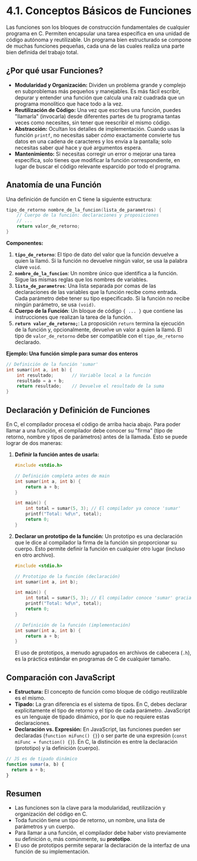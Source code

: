# 4.1. Conceptos Básicos de Funciones

Las funciones son los bloques de construcción fundamentales de cualquier programa en C. Permiten encapsular una tarea específica en una unidad de código autónoma y reutilizable. Un programa bien estructurado se compone de muchas funciones pequeñas, cada una de las cuales realiza una parte bien definida del trabajo total.

## ¿Por qué usar Funciones?

- **Modularidad y Organización:** Dividen un problema grande y complejo en subproblemas más pequeños y manejables. Es más fácil escribir, depurar y entender una función que calcula una raíz cuadrada que un programa monolítico que hace todo a la vez.
- **Reutilización de Código:** Una vez que escribes una función, puedes "llamarla" (invocarla) desde diferentes partes de tu programa tantas veces como necesites, sin tener que reescribir el mismo código.
- **Abstracción:** Ocultan los detalles de implementación. Cuando usas la función `printf`, no necesitas saber _cómo_ exactamente convierte tus datos en una cadena de caracteres y los envía a la pantalla; solo necesitas saber _qué_ hace y qué argumentos espera.
- **Mantenimiento:** Si necesitas corregir un error o mejorar una tarea específica, solo tienes que modificar la función correspondiente, en lugar de buscar el código relevante esparcido por todo el programa.

## Anatomía de una Función

Una definición de función en C tiene la siguiente estructura:

```c
tipo_de_retorno nombre_de_la_funcion(lista_de_parametros) {
    // Cuerpo de la función: declaraciones y proposiciones
    // ...
    return valor_de_retorno;
}
```

**Componentes:**

1.  **`tipo_de_retorno`**: El tipo de dato del valor que la función devuelve a quien la llamó. Si la función no devuelve ningún valor, se usa la palabra clave `void`.
2.  **`nombre_de_la_funcion`**: Un nombre único que identifica a la función. Sigue las mismas reglas que los nombres de variables.
3.  **`lista_de_parametros`**: Una lista separada por comas de las declaraciones de las variables que la función recibe como entrada. Cada parámetro debe tener su tipo especificado. Si la función no recibe ningún parámetro, se usa `(void)`.
4.  **Cuerpo de la Función**: Un bloque de código `{ ... }` que contiene las instrucciones que realizan la tarea de la función.
5.  **`return valor_de_retorno;`**: La proposición `return` termina la ejecución de la función y, opcionalmente, devuelve un valor a quien la llamó. El tipo de `valor_de_retorno` debe ser compatible con el `tipo_de_retorno` declarado.

**Ejemplo: Una función simple para sumar dos enteros**

```c
// Definición de la función 'sumar'
int sumar(int a, int b) {
    int resultado;       // Variable local a la función
    resultado = a + b;
    return resultado;    // Devuelve el resultado de la suma
}
```

## Declaración y Definición de Funciones

En C, el compilador procesa el código de arriba hacia abajo. Para poder llamar a una función, el compilador debe conocer su "firma" (tipo de retorno, nombre y tipos de parámetros) antes de la llamada. Esto se puede lograr de dos maneras:

1.  **Definir la función antes de usarla:**

    ```c
    #include <stdio.h>

    // Definición completa antes de main
    int sumar(int a, int b) {
        return a + b;
    }

    int main() {
        int total = sumar(5, 3); // El compilador ya conoce 'sumar'
        printf("Total: %d\n", total);
        return 0;
    }
    ```

2.  **Declarar un prototipo de la función:** Un prototipo es una declaración que le dice al compilador la firma de la función sin proporcionar su cuerpo. Esto permite definir la función en cualquier otro lugar (incluso en otro archivo).

    ```c
    #include <stdio.h>

    // Prototipo de la función (declaración)
    int sumar(int a, int b);

    int main() {
        int total = sumar(5, 3); // El compilador conoce 'sumar' gracias al prototipo
        printf("Total: %d\n", total);
        return 0;
    }

    // Definición de la función (implementación)
    int sumar(int a, int b) {
        return a + b;
    }
    ```

    El uso de prototipos, a menudo agrupados en archivos de cabecera (`.h`), es la práctica estándar en programas de C de cualquier tamaño.

## Comparación con JavaScript

- **Estructura:** El concepto de función como bloque de código reutilizable es el mismo.
- **Tipado:** La gran diferencia es el sistema de tipos. En C, debes declarar explícitamente el tipo de retorno y el tipo de cada parámetro. JavaScript es un lenguaje de tipado dinámico, por lo que no requiere estas declaraciones.
- **Declaración vs. Expresión:** En JavaScript, las funciones pueden ser declaradas (`function miFunc() {}`) o ser parte de una expresión (`const miFunc = function() {}`). En C, la distinción es entre la declaración (prototipo) y la definición (cuerpo).

```javascript
// JS es de tipado dinámico
function sumar(a, b) {
  return a + b;
}
```

## Resumen

- Las funciones son la clave para la modularidad, reutilización y organización del código en C.
- Toda función tiene un tipo de retorno, un nombre, una lista de parámetros y un cuerpo.
- Para llamar a una función, el compilador debe haber visto previamente su definición o, más comúnmente, su **prototipo**.
- El uso de prototipos permite separar la declaración de la interfaz de una función de su implementación.

